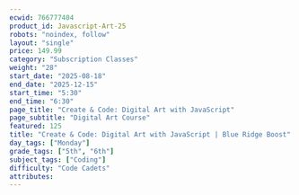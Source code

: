 ```yaml
---
ecwid: 766777404
product_id: Javascript-Art-25
robots: "noindex, follow"
layout: "single"
price: 149.99
category: "Subscription Classes"
weight: "28"
start_date: "2025-08-18"
end_date: "2025-12-15"
start_time: "5:30"
end_time: "6:30"
page_title: "Create & Code: Digital Art with JavaScript"
page_subtitle: "Digital Art Course"
featured: 125
title: "Create & Code: Digital Art with JavaScript | Blue Ridge Boost"
day_tags: ["Monday"]
grade_tags: ["5th", "6th"]
subject_tags: ["Coding"]
difficulty: "Code Cadets"
attributes:
---
```

